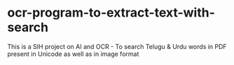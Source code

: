 # ocr-program-to-extract-text-with-search
This is a SIH project on AI and OCR - To search Telugu &amp; Urdu words in PDF present in Unicode as well as in image format
